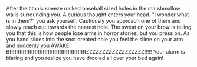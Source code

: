After the titanic sneeze rocked baseball sized holes in the marshmallow walls surrounding you. A curious thought enters your head.
"I wonder what is in them?" you ask yourself.
 Cautiously you approach one of them and slowly reach out towards the nearest hole. The sweat on your brow is telling you that this is how people lose arms in horror stories, but you press on. As you hand slides into the snot created hole you feel the slime on your arm and suddenly you AWAKE! 
 BRRRRRRRRRRRRRRRRRRRRRRRZZZZZZZZZZZZZZZZZZ!!!!!
 Your alarm is blaring and you realize you have drooled all over your bed again! 